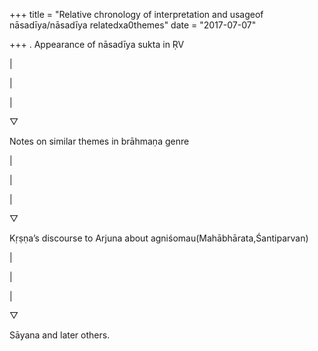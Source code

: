+++
title = "Relative chronology of interpretation and usageof nāsadīya/nāsadīya relatedxa0themes"
date = "2017-07-07"

+++
. Appearance of nāsadīya sukta in ṚV

\|

\|

\|

▽

Notes on similar themes in brāhmaṇa genre

\|

\|

\|

▽

Kṛṣṇa’s discourse to Arjuna about agniśomau(Mahābhārata,Śantiparvan)

\|

\|

\|

▽

Sāyana and later others.










